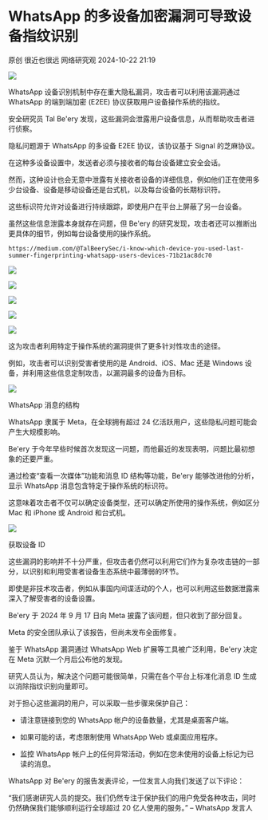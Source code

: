 #  WhatsApp 的多设备加密漏洞可导致设备指纹识别   
原创 很近也很远  网络研究观   2024-10-22 21:19  
  
![](https://mmbiz.qpic.cn/mmbiz_png/yvLFKBRPQxPJUfg3D7xdxjcFMf9diaIBTLajSg4dDCjPSBuHZh4j0UEkRcR2HmZSwaYpibO3es8toRbtSHstjJuw/640?wx_fmt=png&from=appmsg "")  
  
WhatsApp 设备识别机制中存在重大隐私漏洞，攻击者可以利用该漏洞通过 WhatsApp 的端到端加密 (E2EE) 协议获取用户设备操作系统的指纹。  
  
安全研究员 Tal Be'ery 发现，这些漏洞会泄露用户设备信息，从而帮助攻击者进行侦察。  
  
隐私问题源于 WhatsApp 的多设备 E2EE 协议，该协议基于 Signal 的芝麻协议。  
  
在这种多设备设置中，发送者必须与接收者的每台设备建立安全会话。  
  
然而，这种设计也会无意中泄露有关接收者设备的详细信息，例如他们正在使用多少台设备、设备是移动设备还是台式机，以及每台设备的长期标识符。  
  
这些标识符允许对设备进行持续跟踪，即使用户在平台上屏蔽了另一台设备。  
  
虽然这些信息泄露本身就存在问题，但 Be'ery 的研究发现，攻击者还可以推断出更具体的细节，例如每台设备使用的操作系统。  
```
https://medium.com/@TalBeerySec/i-know-which-device-you-used-last-summer-fingerprinting-whatsapp-users-devices-71b21ac8dc70
```  
  
![](https://mmbiz.qpic.cn/mmbiz_png/yvLFKBRPQxPJUfg3D7xdxjcFMf9diaIBT9mSRrhLGXKCz3xfiaptd4gQOiaEWXLThp5nJ2fMsthzzoiajCVIQyDHEQ/640?wx_fmt=png&from=appmsg "")  
  
![](https://mmbiz.qpic.cn/mmbiz_png/yvLFKBRPQxPJUfg3D7xdxjcFMf9diaIBTr56mN7r5hMDbTqIskJleeBZge44kU1SsWul7RWfkuASTT1WbYy2xag/640?wx_fmt=png&from=appmsg "")  
  
![](https://mmbiz.qpic.cn/mmbiz_png/yvLFKBRPQxPJUfg3D7xdxjcFMf9diaIBTdGcMicL6tYOUjPSIeHmo09dbqNuOzYVKIEqy2VaNcLFibGCUD0GVm4ibA/640?wx_fmt=png&from=appmsg "")  
  
![](https://mmbiz.qpic.cn/mmbiz_png/yvLFKBRPQxPJUfg3D7xdxjcFMf9diaIBTiasKh8ODCfvuz4Z3hxiakuHuoib5CkD4CiakIHlNymicMDVY54vIRFTLiaRA/640?wx_fmt=png&from=appmsg "")  
  
![](https://mmbiz.qpic.cn/mmbiz_png/yvLFKBRPQxPJUfg3D7xdxjcFMf9diaIBTauJk6HJlJia9p2KKLic4qMV4717KwYUTTwFzWMmPdgSFQ8txSibNU9BRw/640?wx_fmt=png&from=appmsg "")  
  
这为攻击者利用特定于操作系统的漏洞提供了更多针对性攻击的途径。  
  
例如，攻击者可以识别受害者使用的是 Android、iOS、Mac 还是 Windows 设备，并利用这些信息定制攻击，以漏洞最多的设备为目标。  
  
![](https://mmbiz.qpic.cn/mmbiz_jpg/yvLFKBRPQxPJUfg3D7xdxjcFMf9diaIBTgYWR5z1HZrN528EdXVtOFXtH2OsSBNe4GpGHqhASICyCXeYflSgysw/640?wx_fmt=jpeg&from=appmsg "")  
  
WhatsApp 消息的结构  
  
WhatsApp 隶属于 Meta，在全球拥有超过 24 亿活跃用户，这些隐私问题可能会产生大规模影响。  
  
Be'ery 于今年早些时候首次发现这一问题，而他最近的发现表明，问题比最初想象的还要严重。  
  
通过检查“查看一次媒体”功能和消息 ID 结构等功能，Be'ery 能够改进他的分析，显示 WhatsApp 消息包含特定于操作系统的标识符。  
  
这意味着攻击者不仅可以确定设备类型，还可以确定所使用的操作系统，例如区分 Mac 和 iPhone 或 Android 和台式机。  
  
![](https://mmbiz.qpic.cn/mmbiz_jpg/yvLFKBRPQxPJUfg3D7xdxjcFMf9diaIBTMcMWxvKoHFDD3xXBgPYKOAHQgOeicqDicPuFBXyD38FupD1vqZ08Pwhw/640?wx_fmt=jpeg&from=appmsg "")  
  
获取设备 ID  
  
这些漏洞的影响并不十分严重，但攻击者仍然可以利用它们作为复杂攻击链的一部分，以识别和利用受害者设备生态系统中最薄弱的环节。  
  
即使是非技术攻击者，例如从事国内间谍活动的个人，也可以利用这些数据泄露来深入了解受害者的设备设置。  
  
Be'ery 于 2024 年 9 月 17 日向 Meta 披露了该问题，但只收到了部分回复。  
  
Meta 的安全团队承认了该报告，但尚未发布全面修复。  
  
鉴于 WhatsApp 漏洞通过 WhatsApp Web 扩展等工具被广泛利用，Be'ery 决定在 Meta 沉默一个月后公布他的发现。  
  
研究人员认为，解决这个问题可能很简单，只需在各个平台上标准化消息 ID 生成以消除指纹识别向量即可。  
  
对于担心这些漏洞的用户，可以采取一些步骤来保护自己：  
- 请注意链接到您的 WhatsApp 帐户的设备数量，尤其是桌面客户端。  
  
  
- 如果可能的话，考虑限制使用 WhatsApp Web 或桌面应用程序。  
  
  
- 监控 WhatsApp 帐户上的任何异常活动，例如在您未使用的设备上标记为已读的消息。  
  
  
WhatsApp 对 Be'ery 的报告发表评论，一位发言人向我们发送了以下评论：  
  
“我们感谢研究人员的提交。我们仍然专注于保护我们的用户免受各种攻击，同时仍然确保我们能够顺利运行全球超过 20 亿人使用的服务。” – WhatsApp 发言人  
  
